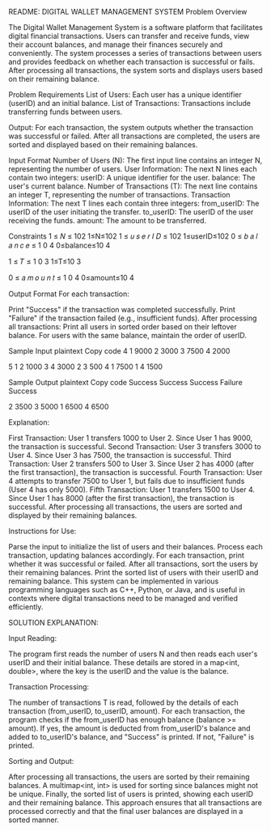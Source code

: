 README: DIGITAL WALLET MANAGEMENT SYSTEM
Problem Overview

The Digital Wallet Management System is a software platform that facilitates digital financial transactions. Users can transfer and receive funds, view their account balances, and manage their finances securely and conveniently. The system processes a series of transactions between users and provides feedback on whether each transaction is successful or fails. After processing all transactions, the system sorts and displays users based on their remaining balance.

Problem Requirements
List of Users:
Each user has a unique identifier (userID) and an initial balance.
List of Transactions:
Transactions include transferring funds between users.

Output:
For each transaction, the system outputs whether the transaction was successful or failed.
After all transactions are completed, the users are sorted and displayed based on their remaining balances.

Input Format
Number of Users (N):
The first input line contains an integer N, representing the number of users.
User Information:
The next N lines each contain two integers:
userID: A unique identifier for the user.
balance: The user's current balance.
Number of Transactions (T):
The next line contains an integer T, representing the number of transactions.
Transaction Information:
The next T lines each contain three integers:
from_userID: The userID of the user initiating the transfer.
to_userID: The userID of the user receiving the funds.
amount: The amount to be transferred.


Constraints
1
≤
𝑁
≤
102
1≤N≤102
1
≤
𝑢
𝑠
𝑒
𝑟
𝐼
𝐷
≤
102
1≤userID≤102
0
≤
𝑏
𝑎
𝑙
𝑎
𝑛
𝑐
𝑒
≤
1
0
4
0≤balance≤10 
4
 
1
≤
𝑇
≤
1
0
3
1≤T≤10 
3
 
0
≤
𝑎
𝑚
𝑜
𝑢
𝑛
𝑡
≤
1
0
4
0≤amount≤10 
4
 
Output Format
For each transaction:

Print "Success" if the transaction was completed successfully.
Print "Failure" if the transaction failed (e.g., insufficient funds).
After processing all transactions:
Print all users in sorted order based on their leftover balance.
For users with the same balance, maintain the order of userID.



Sample Input
plaintext
Copy code
4
1 9000
2 3000
3 7500
4 2000

5
1 2 1000
3 4 3000
2 3 500
4 1 7500
1 4 1500


Sample Output
plaintext
Copy code
Success
Success
Success
Failure
Success

2 3500
3 5000
1 6500
4 6500


Explanation:

First Transaction: User 1 transfers 1000 to User 2. Since User 1 has 9000, the transaction is successful.
Second Transaction: User 3 transfers 3000 to User 4. Since User 3 has 7500, the transaction is successful.
Third Transaction: User 2 transfers 500 to User 3. Since User 2 has 4000 (after the first transaction), the transaction is successful.
Fourth Transaction: User 4 attempts to transfer 7500 to User 1, but fails due to insufficient funds (User 4 has only 5000).
Fifth Transaction: User 1 transfers 1500 to User 4. Since User 1 has 8000 (after the first transaction), the transaction is successful.
After processing all transactions, the users are sorted and displayed by their remaining balances.

Instructions for Use:

Parse the input to initialize the list of users and their balances.
Process each transaction, updating balances accordingly.
For each transaction, print whether it was successful or failed.
After all transactions, sort the users by their remaining balances.
Print the sorted list of users with their userID and remaining balance.
This system can be implemented in various programming languages such as C++, Python, or Java, and is useful in contexts where digital transactions need to be managed and verified efficiently.

SOLUTION EXPLANATION:

Input Reading:

The program first reads the number of users N and then reads each user's userID and their initial balance. These details are stored in a map<int, double>, where the key is the userID and the value is the balance.

Transaction Processing:

The number of transactions T is read, followed by the details of each transaction (from_userID, to_userID, amount).
For each transaction, the program checks if the from_userID has enough balance (balance >= amount).
If yes, the amount is deducted from from_userID's balance and added to to_userID's balance, and "Success" is printed.
If not, "Failure" is printed.

Sorting and Output:

After processing all transactions, the users are sorted by their remaining balances. A multimap<int, int> is used for sorting since balances might not be unique.
Finally, the sorted list of users is printed, showing each userID and their remaining balance.
This approach ensures that all transactions are processed correctly and that the final user balances are displayed in a sorted manner.



